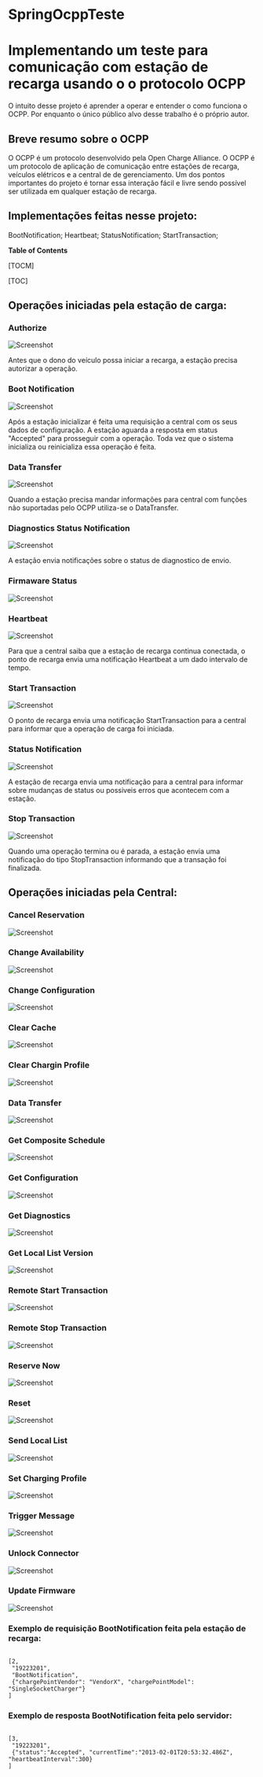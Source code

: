 # SpringOcppTeste
# Implementando um teste para comunicação com estação de recarga usando o o protocolo OCPP

O intuito desse projeto é aprender a operar e entender o como funciona o OCPP. Por enquanto o único público alvo desse trabalho é o próprio autor.


## Breve resumo sobre o OCPP
O OCPP é um protocolo desenvolvido pela Open Charge Alliance. O OCPP é um protocolo de aplicação
de comunicação entre estações de recarga, veículos elétricos e a central de de gerenciamento. Um dos pontos importantes 
do projeto é tornar essa interação fácil e livre
sendo possível ser utilizada em qualquer estação de recarga.

## Implementações feitas nesse projeto:
BootNotification;
Heartbeat;
StatusNotification;
StartTransaction;

**Table of Contents**

[TOCM]

[TOC]

## Operações iniciadas pela estação de carga:

### Authorize
![Screenshot](./img/authorize.PNG)

Antes que o dono do veículo possa iniciar a recarga, a estação precisa autorizar a operação.



### Boot Notification
![Screenshot](./img/boot.PNG)

Após a estação inicializar é feita uma requisição a central com os seus dados de configuração. A estação aguarda a resposta em status "Accepted" para prosseguir com a operação.
Toda vez que o sistema inicializa ou reinicializa essa operação é feita.


### Data Transfer
![Screenshot](./img/data.PNG)

Quando a estação precisa mandar informações para central com funções não suportadas pelo OCPP utiliza-se o DataTransfer.



### Diagnostics Status Notification
![Screenshot](./img/diagnost.PNG)

A estação envia notificações sobre o status de diagnostico de envio.

### Firmaware Status
![Screenshot](./img/firm.PNG)

### Heartbeat
![Screenshot](./img/heart.PNG)

Para que a central saiba que a estação de recarga continua conectada, o ponto de recarga envia uma notificação Heartbeat a um dado intervalo de tempo.

### Start Transaction
![Screenshot](./img/start.PNG)

O ponto de recarga envia uma notificação StartTransaction para a central para informar que a operação de carga foi iniciada.

### Status Notification
![Screenshot](./img/status.PNG)

A estação de recarga envia uma notificação para a central para informar sobre mudanças de status ou possiveis erros que acontecem com a estação.

### Stop Transaction
![Screenshot](./img/stop.PNG)

Quando uma operação termina ou é parada, a estação envia uma notificação do tipo StopTransaction informando que a transação foi finalizada.


## Operações iniciadas pela Central:

### Cancel Reservation
![Screenshot](./img/cancel.PNG)

### Change Availability
![Screenshot](./img/change.PNG)

### Change Configuration
![Screenshot](./img/changeconf.PNG)

### Clear Cache
![Screenshot](./img/clear.PNG)

### Clear Chargin Profile
![Screenshot](./img/clearcharg.PNG)

### Data Transfer
![Screenshot](./img/datatransf.PNG)

### Get Composite Schedule
![Screenshot](./img/getcomp.PNG)

### Get Configuration
![Screenshot](./img/getconf.PNG)

### Get Diagnostics
![Screenshot](./img/getdiag.PNG)

### Get Local List Version
![Screenshot](./img/getlocallist.PNG)

### Remote Start Transaction
![Screenshot](./img/remote.PNG)

### Remote Stop Transaction
![Screenshot](./img/remotestop.PNG)

### Reserve Now
![Screenshot](./img/reserve.PNG)

### Reset
![Screenshot](./img/reset.PNG)

### Send Local List
![Screenshot](./img/send.PNG)

### Set Charging Profile
![Screenshot](./img/setcharg.PNG)

### Trigger Message
![Screenshot](./img/trigger.PNG)

### Unlock Connector
![Screenshot](./img/unlock.PNG)

### Update Firmware
![Screenshot](./img/update.PNG)






### Exemplo de requisição BootNotification feita pela estação de recarga:

```

[2,
 "19223201",
 "BootNotification",
 {"chargePointVendor": "VendorX", "chargePointModel": "SingleSocketCharger"}
]

```


### Exemplo de resposta BootNotification feita pelo servidor:

```

[3,
 "19223201",
 {"status":"Accepted", "currentTime":"2013-02-01T20:53:32.486Z", "heartbeatInterval":300}
]

```






